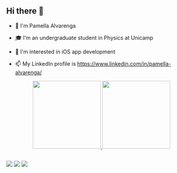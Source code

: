 ## Hi there 👋


- 👋 I'm Pamella Alvarenga
- 🎓 I’m an undergraduate student in Physics at Unicamp

- 🤔 I'm interested in iOS app development
- 📫 My LinkedIn profile is https://www.linkedin.com/in/pamella-alvarenga/

<div align="center">
  <a href="https://github.com/Pamella-304">
  <img height="180em" src="https://github-readme-stats.vercel.app/api?username=guilenzolari&show_icons=true&theme=dark&include_all_commits=true&count_private=true"/>
  <img height="180em" src="https://github-readme-stats.vercel.app/api/top-langs/?username=Pamella-304&layout=compact&langs_count=7&theme=dark"/>
</div>

##

<div class="center">
  <a href="https://www.instagram.com/gui_lenzolari/" target="_blank"><img src="https://img.shields.io/badge/-Instagram-%23E4405F?style=for-the-badge&logo=instagram&logoColor=white" target="_blank"></a>
  <a href = "mailto:pamella.as.304@gmail.com"><img src="https://img.shields.io/badge/Gmail-D14836?style=for-the-badge&logo=gmail&logoColor=white" target="_blank"></a>
  <a href="https://www.linkedin.com/in/pamella-alvarenga/" target="_blank"><img src="https://img.shields.io/badge/-LinkedIn-%230077B5?style=for-the-badge&logo=linkedin&logoColor=white" target="_blank"></a>
  </div>
